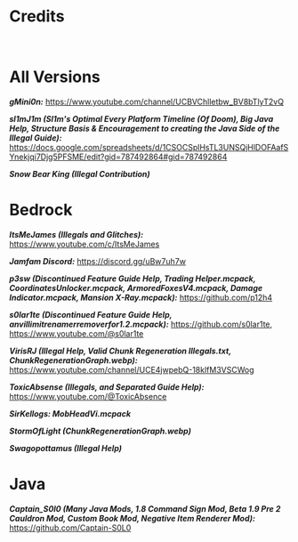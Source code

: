 # Credits
<br>

# All Versions
***gMini0n:*** https://www.youtube.com/channel/UCBVChlletbw_BV8bTlyT2vQ
<br>

***sl1mJ1m (Sl1m's Optimal Every Platform Timeline (Of Doom), Big Java Help, Structure Basis  & Encouragement to creating the Java Side of the Illegal Guide):*** https://docs.google.com/spreadsheets/d/1CSOCSplHsTL3UNSQjHlDOFAafSYnekjqi7Djg5PFSME/edit?gid=787492864#gid=787492864
<br>

***Snow Bear King (Illegal Contribution)***
<br>

# Bedrock

***ItsMeJames (Illegals and Glitches):*** https://www.youtube.com/c/ItsMeJames
<br>

***Jamfam Discord:*** https://discord.gg/uBw7uh7w
<br>

***p3sw (Discontinued Feature Guide Help, Trading Helper.mcpack, CoordinatesUnlocker.mcpack, ArmoredFoxesV4.mcpack, Damage Indicator.mcpack, Mansion X-Ray.mcpack):*** https://github.com/p12h4
<br>


***s0lar1te (Discontinued Feature Guide Help, anvillimitrenamerremoverfor1.2.mcpack):*** https://github.com/s0lar1te, 
https://www.youtube.com/@s0lar1te
<br>

***VirisRJ (Illegal Help, Valid Chunk Regeneration Illegals.txt, ChunkRegenerationGraph.webp):*** https://www.youtube.com/channel/UCE4jwpebQ-18klfM3VSCWog
<br>

***ToxicAbsense (Illegals, and Separated Guide Help):*** https://www.youtube.com/@ToxicAbsence
<br>

***SirKellogs: MobHeadVi.mcpack***
<br>

***StormOfLight (ChunkRegenerationGraph.webp)***
<br>

***Swagopottamus (Illegal Help)***
<br>

# Java

***Captain_S0l0 (Many Java Mods, 1.8 Command Sign Mod, Beta 1.9 Pre 2 Cauldron Mod, Custom Book Mod, Negative Item Renderer Mod):*** https://github.com/Captain-S0L0
